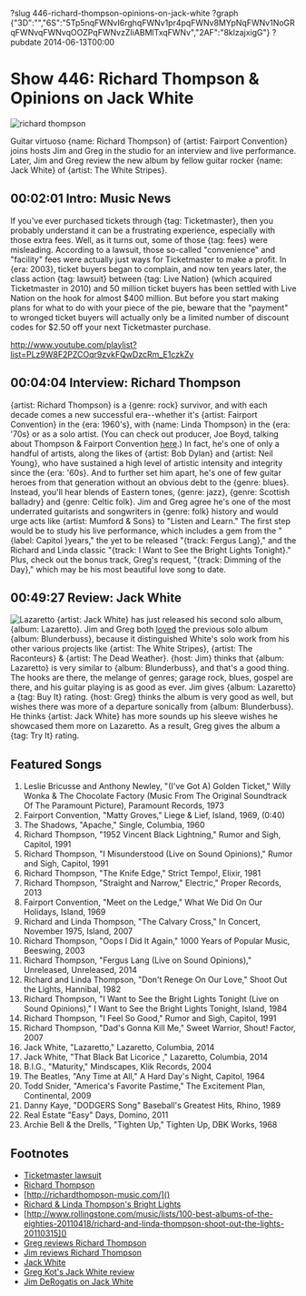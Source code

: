 ?slug 446-richard-thompson-opinions-on-jack-white
?graph {"3D":"","6S":"5Tp5nqFWNvI6rghqFWNv1pr4pqFWNv8MYpNqFWNv1NoGRqFWNvqFWNvqOOZPqFWNvzZIiABMlTxqFWNv","2AF":"8klzajxigG"}
?pubdate 2014-06-13T00:00

# Show 446: Richard Thompson & Opinions on Jack White

![richard thompson](https://static.soundopinions.org/images/2014/thompson_web.jpg)

Guitar virtuoso {name: Richard Thompson} of {artist: Fairport Convention} joins hosts Jim and Greg in the studio for an interview and live performance. Later, Jim and Greg review the new album by fellow guitar rocker {name: Jack White} of {artist: The White Stripes}.

## 00:02:01 Intro: Music News
If you've ever purchased tickets through {tag: Ticketmaster}, then you probably understand it can be a frustrating experience, especially with those extra fees.  Well, as it turns out, some of those {tag: fees} were misleading. According to a lawsuit, those so-called "convenience" and "facility" fees were actually just ways for Ticketmaster to make a profit. In {era: 2003}, ticket buyers began to complain, and now ten years later, the class action {tag: lawsuit} between {tag: Live Nation} (which acquired Ticketmaster in 2010) and 50 million ticket buyers has been settled with Live Nation on the hook for almost $400 million. But before you start making plans for what to do with your piece of the pie, beware that the "payment" to wronged ticket buyers will actually only be a limited number of discount codes for $2.50 off your next Ticketmaster purchase. 

http://www.youtube.com/playlist?list=PLz9W8F2PZCOqr9zvkFQwDzcRm_E1czkZy

## 00:04:04 Interview: Richard Thompson
{artist: Richard Thompson} is a {genre: rock} survivor, and with each decade comes a new successful era--whether it's {artist: Fairport Convention} in the {era: 1960's}, with {name: Linda Thompson} in the {era: '70s} or as a solo artist. (You can check out producer, Joe Boyd, talking about Thompson & Fairport Convention [here](/show/387/#joeboyd).) In fact, he's one of only a handful of artists, along the likes of {artist: Bob Dylan} and {artist: Neil Young}, who have sustained a high level of artistic intensity and integrity since the {era: '60s}. And to further set him apart, he's one of few guitar heroes from that generation without an obvious debt to the {genre: blues}. Instead, you'll hear blends of Eastern tones, {genre: jazz}, {genre: Scottish balladry} and {genre: Celtic folk}. Jim and Greg agree he's one of the most underrated guitarists and songwriters in {genre: folk} history and would urge acts like {artist: Mumford & Sons} to "Listen and Learn." The first step would be to study his live performance, which includes a gem from the "{label: Capitol }years," the yet to be released "{track: Fergus Lang}," and the Richard and Linda classic "{track: I Want to See the Bright Lights Tonight}." Plus, check out the bonus track, Greg's request, "{track: Dimming of the Day}," which may be his most beautiful love song to date. 


## 00:49:27 Review: Jack White
![Lazaretto](https://static.soundopinions.org/assets/446/2AF0.jpg)
{artist: Jack White} has just released his second solo album, {album: Lazaretto}. Jim and Greg both [loved](http://www.soundopinions.org/show/335/review/jackwhite) the previous solo album {album: Blunderbuss}, because it distinguished White's solo work from his other various projects like {artist: The White Stripes}, {artist: The Raconteurs} & {artist: The Dead Weather}. {host: Jim} thinks that {album: Lazaretto} is very similar to {album: Blunderbuss}, and that's a good thing. The hooks are there, the melange of genres; garage rock, blues, gospel are there, and his guitar playing is as good as ever. Jim gives {album: Lazaretto} a {tag: Buy It} rating. {host: Greg} thinks the album is very good as well, but wishes there was more of a departure sonically from {album: Blunderbuss}. He thinks {artist: Jack White} has more sounds up his sleeve wishes he showcased them more on Lazaretto. As a result, Greg gives the album a {tag: Try It} rating.


## Featured Songs
1. Leslie Bricusse and Anthony Newley, "(I've Got A) Golden Ticket," Willy Wonka & The Chocolate Factory (Music From The Original Soundtrack Of The Paramount Picture), Paramount Records, 1973
1. Fairport Convention, "Matty Groves," Liege & Lief, Island, 1969, (0:40)
1. The Shadows, "Apache," Single, Columbia, 1960
1. Richard Thompson, "1952 Vincent Black Lightning," Rumor and Sigh, Capitol, 1991 
1. Richard Thompson, "I Misunderstood (Live on Sound Opinions)," Rumor and Sigh, Capitol, 1991 
1. Richard Thompson, "The Knife Edge," Strict Tempo!, Elixir, 1981 
1. Richard Thompson, "Straight and Narrow," Electric," Proper Records, 2013 
1. Fairport Convention, "Meet on the Ledge," What We Did On Our Holidays, Island, 1969 
1. Richard and Linda Thompson, "The Calvary Cross," In Concert, November 1975, Island, 2007 
1. Richard Thompson, "Oops I Did It Again," 1000 Years of Popular Music, Beeswing, 2003 
1. Richard Thompson, "Fergus Lang (Live on Sound Opinions)," Unreleased, Unreleased, 2014
1. Richard and Linda Thompson, "Don't Renege On Our Love," Shoot Out the Lights, Hannibal, 1982 
1. Richard Thompson, "I Want to See the Bright Lights Tonight (Live on Sound Opinions)," I Want to See the Bright Lights Tonight, Island, 1984 
1. Richard Thompson, "I Feel So Good," Rumor and Sigh, Capitol, 1991 
1. Richard Thompson, "Dad's Gonna Kill Me," Sweet Warrior, Shout! Factor, 2007 
1. Jack White, "Lazaretto," Lazaretto, Columbia, 2014
2. Jack White, "That Black Bat Licorice ," Lazaretto, Columbia, 2014
3. B.I.G., "Maturity," Mindscapes, Klik Records, 2004
4. The Beatles, "Any Time at All," A Hard Day's Night, Capitol, 1964
5. Todd Snider, "America's Favorite Pastime," The Excitement Plan, Continental, 2009
6. Danny Kaye, "DODGERS Song" Baseball's Greatest Hits, Rhino, 1989
7. Real Estate "Easy" Days, Domino, 2011
8. Archie Bell & the Drells, "Tighten Up," Tighten Up, DBK Works, 1968

## Footnotes
- [Ticketmaster lawsuit](http://www.billboard.com/biz/articles/news/legal-and-management/6106490/ticketmaster-agrees-to-400-million-settlement-in)
- [Richard Thompson]()
- [http://richardthompson-music.com/]()
- [Richard & Linda Thompson's Bright Lights]()
- [http://www.rollingstone.com/music/lists/100-best-albums-of-the-eighties-20110418/richard-and-linda-thompson-shoot-out-the-lights-20110315]()
- [Greg reviews Richard Thompson](http://articles.chicagotribune.com/2013-02-04/entertainment/chi-richard-thompson-album-review-20130204_1_dream-attic-album-review-richard-thompson)
- [Jim reviews Richard Thompson](http://www.wbez.org/blogs/jim-derogatis/2013-02/forget-mumford-sons-all-hail-richard-thompson-105498)
- [Jack White](http://jackwhiteiii.com/)
- [Greg Kot's Jack White review](http://articles.chicagotribune.com/2014-06-09/entertainment/ct-jack-white-review-lazaretto-album-20140609_1_white-stripes-blunderbuss-album)
- [Jim DeRogatis on Jack White](http://www.wbez.org/blogs/jim-derogatis/2014-06/no-surprises-jack-whites-second-solo-album-110314)
